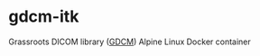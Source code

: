 # gdcm-itk
Grassroots DICOM library ([GDCM](http://gdcm.sourceforge.net)) Alpine Linux Docker container
